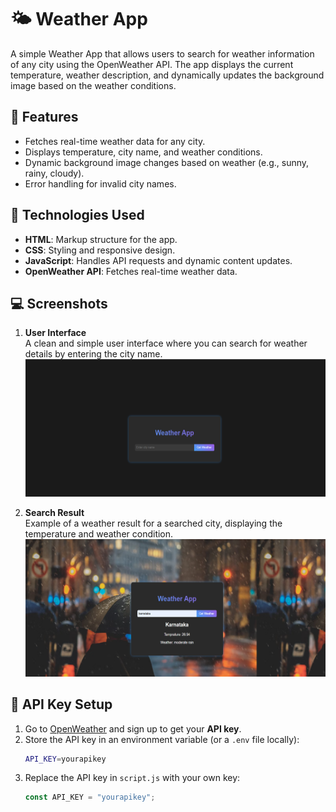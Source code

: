 

# 🌤️ Weather App

A simple Weather App that allows users to search for weather information of any city using the OpenWeather API. The app displays the current temperature, weather description, and dynamically updates the background image based on the weather conditions.

## 🚀 Features
- Fetches real-time weather data for any city.
- Displays temperature, city name, and weather conditions.
- Dynamic background image changes based on weather (e.g., sunny, rainy, cloudy).
- Error handling for invalid city names.

## 🔧 Technologies Used
- **HTML**: Markup structure for the app.
- **CSS**: Styling and responsive design.
- **JavaScript**: Handles API requests and dynamic content updates.
- **OpenWeather API**: Fetches real-time weather data.

## 💻 Screenshots

1. **User Interface**  
   A clean and simple user interface where you can search for weather details by entering the city name.
   ![UI of Weather App](./imgs/ui.png)

2. **Search Result**  
   Example of a weather result for a searched city, displaying the temperature and weather condition.
   ![Weather Result](./imgs/result.png)



## 🔑 API Key Setup

1. Go to [OpenWeather](https://openweathermap.org/) and sign up to get your **API key**.
2. Store the API key in an environment variable (or a `.env` file locally):
   ```bash
   API_KEY=yourapikey
   ```
3. Replace the API key in `script.js` with your own key:
   ```javascript
   const API_KEY = "yourapikey";
   ```

